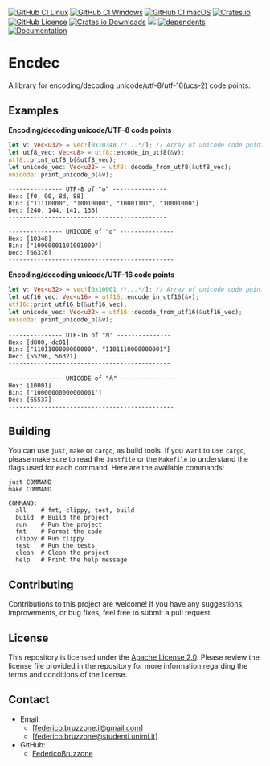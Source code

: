 [github-ci-linux]: https://github.com/FedericoBruzzone/ende/actions/workflows/build-linux.yml
[github-ci-linux-shield]: https://github.com/FedericoBruzzone/ende/actions/workflows/build-linux.yml/badge.svg
[github-ci-windows]: https://github.com/FedericoBruzzone/ende/actions/workflows/build-windows.yml
[github-ci-windows-shield]: https://github.com/FedericoBruzzone/ende/actions/workflows/build-windows.yml/badge.svg
[github-ci-macos]: https://github.com/FedericoBruzzone/ende/actions/workflows/build-macos.yml
[github-ci-macos-shield]: https://github.com/FedericoBruzzone/ende/actions/workflows/build-macos.yml/badge.svg
[crates-io]: https://crates.io/crates/ende
[crates-io-shield]: https://img.shields.io/crates/v/ende
[github-license]: https://github.com/FedericoBruzzone/ende/blob/main/LICENSE
[github-license-shield]: https://img.shields.io/github/license/FedericoBruzzone/ende
[total-lines]: https://github.com/FedericoBruzzone/ende
[total-lines-shield]: https://tokei.rs/b1/github/FedericoBruzzone/ende?type=Rust,Python
[creates-io-downloads]: https://crates.io/crates/ende
[creates-io-downloads-shield]: https://img.shields.io/crates/d/ende.svg
[dependents]: https://crates.io/crates/ende/reverse_dependencies
[dependents-shield]: https://img.shields.io/librariesio/dependents/cargo/ende
[documentation]: https://docs.rs/ende
[documentation-shield]: https://docs.rs/ende/badge.svg

[![GitHub CI Linux][github-ci-linux-shield]][github-ci-linux]
[![GitHub CI Windows][github-ci-windows-shield]][github-ci-windows]
[![GitHub CI macOS][github-ci-macos-shield]][github-ci-macos]
[![Crates.io][crates-io-shield]][crates-io]
[![GitHub License][github-license-shield]][github-license]
[![Crates.io Downloads][creates-io-downloads-shield]][creates-io-downloads]
[![][total-lines-shield]][total-lines]
[![dependents][dependents-shield]][dependents]
[![Documentation][documentation-shield]][documentation]

# Encdec

A library for encoding/decoding unicode/utf-8/utf-16(ucs-2) code points.

## Examples

**Encoding/decoding unicode/UTF-8 code points**

```rust
let v: Vec<u32> = vec![0x10348 /*...*/]; // Array of unicode code points
let utf8_vec: Vec<u8> = utf8::encode_in_utf8(&v);
utf8::print_utf8_b(&utf8_vec);
let unicode_vec: Vec<u32> = utf8::decode_from_utf8(&utf8_vec);
unicode::print_unicode_b(&v);
```

```shell
--------------- UTF-8 of "𐍈" ---------------
Hex: [f0, 90, 8d, 88]
Bin: ["11110000", "10010000", "10001101", "10001000"]
Dec: [240, 144, 141, 136]
--------------------------------------------

--------------- UNICODE of "𐍈" ---------------
Hex: [10348]
Bin: ["10000001101001000"]
Dec: [66376]
----------------------------------------------
```

**Encoding/decoding unicode/UTF-16 code points**

```rust
let v: Vec<u32> = vec![0x10001 /*...*/]; // Array of unicode code points
let utf16_vec: Vec<u16> = utf16::encode_in_utf16(&v);
utf16::print_utf16_b(&utf16_vec);
let unicode_vec: Vec<u32> = utf16::decode_from_utf16(&utf16_vec);
unicode::print_unicode_b(&v);
```

```shell
--------------- UTF-16 of "𐀁" ---------------
Hex: [d800, dc01]
Bin: ["1101100000000000", "1101110000000001"]
Dec: [55296, 56321]
---------------------------------------------

--------------- UNICODE of "𐀁" ---------------
Hex: [10001]
Bin: ["10000000000000001"]
Dec: [65537]
----------------------------------------------
```

## Building

You can use `just`, `make` or `cargo`,  as build tools.
If you want to use `cargo`, please make sure to read the `Justfile` or the `Makefile` to understand the flags used for each command.
Here are the available commands:

```text
just COMMAND
make COMMAND

COMMAND:
  all    # fmt, clippy, test, build
  build  # Build the project
  run    # Run the project
  fmt    # Format the code
  clippy # Run clippy
  test   # Run the tests
  clean  # Clean the project
  help   # Print the help message
```

## Contributing

Contributions to this project are welcome! If you have any suggestions, improvements, or bug fixes, feel free to submit a pull request.

## License

This repository is licensed under the [Apache License 2.0](https://www.apache.org/licenses/LICENSE-2.0). Please review the license file provided in the repository for more information regarding the terms and conditions of the license.

## Contact

- Email:
  - [federico.bruzzone.i@gmail.com]
  - [federico.bruzzone@studenti.unimi.it]
- GitHub:
  - [FedericoBruzzone](https://github.com/FedericoBruzzone)

